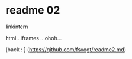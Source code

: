 readme 02 
=========

linkintern

html...iframes ...ohoh...

[back : ] (https://github.com/fsvogt/readme2.md)

